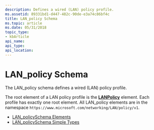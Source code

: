 ```yaml
---
description: Defines a wired (LAN) policy profile.
ms.assetid: 89331bd1-d447-482c-90de-e3a74c86bf4c
title: LAN_policy Schema
ms.topic: article
ms.date: 05/31/2018
topic_type: 
- kbArticle
api_name: 
api_type: 
api_location: 
---
```


# LAN\_policy Schema

The LAN\_policy schema defines a wired (LAN) policy profile.

The root element of a LAN policy profile is the [**LANPolicy**](lan-policyschema-lanpolicy-element.md) element. Each profile has exactly one root element. All LAN\_policy elements are in the namespace `https://www.microsoft.com/networking/LAN/policy/v1`.

-   [LAN\_policySchema Elements](lan-policyschema-elements.md)
-   [LAN\_policySchema Simple Types](lan-policyschema-simple-types.md)

 

 



